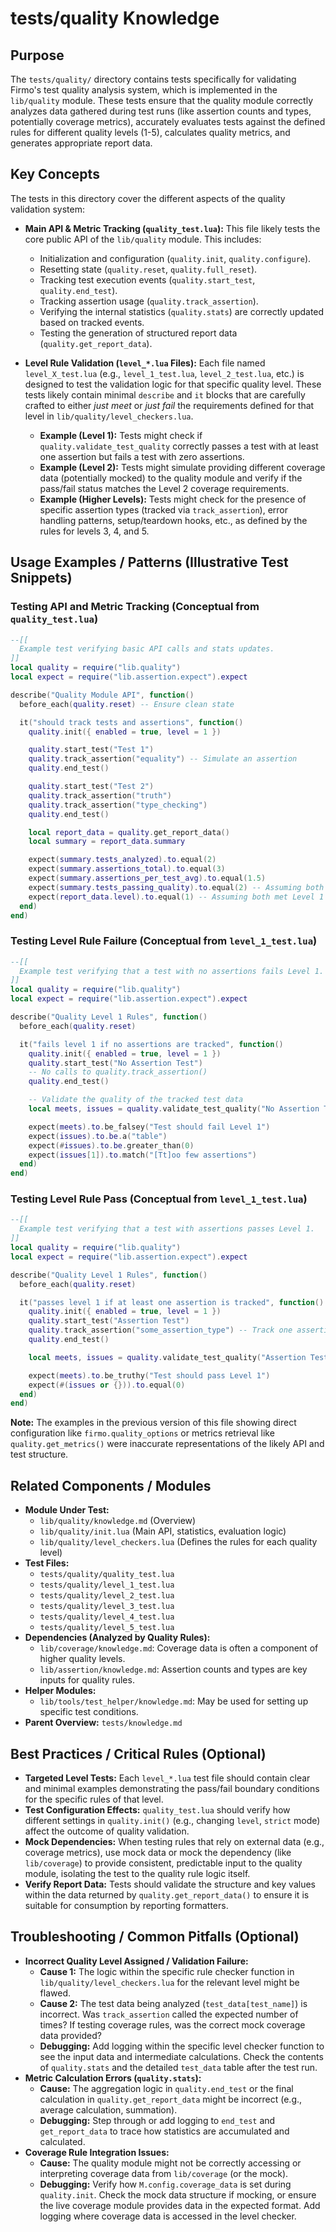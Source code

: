 # tests/quality Knowledge

## Purpose

The `tests/quality/` directory contains tests specifically for validating Firmo's test quality analysis system, which is implemented in the `lib/quality` module. These tests ensure that the quality module correctly analyzes data gathered during test runs (like assertion counts and types, potentially coverage metrics), accurately evaluates tests against the defined rules for different quality levels (1-5), calculates quality metrics, and generates appropriate report data.

## Key Concepts

The tests in this directory cover the different aspects of the quality validation system:

- **Main API & Metric Tracking (`quality_test.lua`):** This file likely tests the core public API of the `lib/quality` module. This includes:
    - Initialization and configuration (`quality.init`, `quality.configure`).
    - Resetting state (`quality.reset`, `quality.full_reset`).
    - Tracking test execution events (`quality.start_test`, `quality.end_test`).
    - Tracking assertion usage (`quality.track_assertion`).
    - Verifying the internal statistics (`quality.stats`) are correctly updated based on tracked events.
    - Testing the generation of structured report data (`quality.get_report_data`).

- **Level Rule Validation (`level_*.lua` Files):** Each file named `level_X_test.lua` (e.g., `level_1_test.lua`, `level_2_test.lua`, etc.) is designed to test the validation logic for that specific quality level. These tests likely contain minimal `describe` and `it` blocks that are carefully crafted to either *just meet* or *just fail* the requirements defined for that level in `lib/quality/level_checkers.lua`.
    - **Example (Level 1):** Tests might check if `quality.validate_test_quality` correctly passes a test with at least one assertion but fails a test with zero assertions.
    - **Example (Level 2):** Tests might simulate providing different coverage data (potentially mocked) to the quality module and verify if the pass/fail status matches the Level 2 coverage requirements.
    - **Example (Higher Levels):** Tests might check for the presence of specific assertion types (tracked via `track_assertion`), error handling patterns, setup/teardown hooks, etc., as defined by the rules for levels 3, 4, and 5.

## Usage Examples / Patterns (Illustrative Test Snippets)

### Testing API and Metric Tracking (Conceptual from `quality_test.lua`)

```lua
--[[
  Example test verifying basic API calls and stats updates.
]]
local quality = require("lib.quality")
local expect = require("lib.assertion.expect").expect

describe("Quality Module API", function()
  before_each(quality.reset) -- Ensure clean state

  it("should track tests and assertions", function()
    quality.init({ enabled = true, level = 1 })

    quality.start_test("Test 1")
    quality.track_assertion("equality") -- Simulate an assertion
    quality.end_test()

    quality.start_test("Test 2")
    quality.track_assertion("truth")
    quality.track_assertion("type_checking")
    quality.end_test()

    local report_data = quality.get_report_data()
    local summary = report_data.summary

    expect(summary.tests_analyzed).to.equal(2)
    expect(summary.assertions_total).to.equal(3)
    expect(summary.assertions_per_test_avg).to.equal(1.5)
    expect(summary.tests_passing_quality).to.equal(2) -- Assuming both meet Level 1
    expect(report_data.level).to.equal(1) -- Assuming both met Level 1
  end)
end)
```

### Testing Level Rule Failure (Conceptual from `level_1_test.lua`)

```lua
--[[
  Example test verifying that a test with no assertions fails Level 1.
]]
local quality = require("lib.quality")
local expect = require("lib.assertion.expect").expect

describe("Quality Level 1 Rules", function()
  before_each(quality.reset)

  it("fails level 1 if no assertions are tracked", function()
    quality.init({ enabled = true, level = 1 })
    quality.start_test("No Assertion Test")
    -- No calls to quality.track_assertion()
    quality.end_test()

    -- Validate the quality of the tracked test data
    local meets, issues = quality.validate_test_quality("No Assertion Test", { level = 1 })

    expect(meets).to.be_falsey("Test should fail Level 1")
    expect(issues).to.be.a("table")
    expect(#issues).to.be.greater_than(0)
    expect(issues[1]).to.match("[Tt]oo few assertions")
  end)
end)
```

### Testing Level Rule Pass (Conceptual from `level_1_test.lua`)

```lua
--[[
  Example test verifying that a test with assertions passes Level 1.
]]
local quality = require("lib.quality")
local expect = require("lib.assertion.expect").expect

describe("Quality Level 1 Rules", function()
  before_each(quality.reset)

  it("passes level 1 if at least one assertion is tracked", function()
    quality.init({ enabled = true, level = 1 })
    quality.start_test("Assertion Test")
    quality.track_assertion("some_assertion_type") -- Track one assertion
    quality.end_test()

    local meets, issues = quality.validate_test_quality("Assertion Test", { level = 1 })

    expect(meets).to.be_truthy("Test should pass Level 1")
    expect(#(issues or {})).to.equal(0)
  end)
end)
```

**Note:** The examples in the previous version of this file showing direct configuration like `firmo.quality_options` or metrics retrieval like `quality.get_metrics()` were inaccurate representations of the likely API and test structure.

## Related Components / Modules

- **Module Under Test:**
    - `lib/quality/knowledge.md` (Overview)
    - `lib/quality/init.lua` (Main API, statistics, evaluation logic)
    - `lib/quality/level_checkers.lua` (Defines the rules for each quality level)
- **Test Files:**
    - `tests/quality/quality_test.lua`
    - `tests/quality/level_1_test.lua`
    - `tests/quality/level_2_test.lua`
    - `tests/quality/level_3_test.lua`
    - `tests/quality/level_4_test.lua`
    - `tests/quality/level_5_test.lua`
- **Dependencies (Analyzed by Quality Rules):**
    - `lib/coverage/knowledge.md`: Coverage data is often a component of higher quality levels.
    - `lib/assertion/knowledge.md`: Assertion counts and types are key inputs for quality rules.
- **Helper Modules:**
    - `lib/tools/test_helper/knowledge.md`: May be used for setting up specific test conditions.
- **Parent Overview:** `tests/knowledge.md`

## Best Practices / Critical Rules (Optional)

- **Targeted Level Tests:** Each `level_*.lua` test file should contain clear and minimal examples demonstrating the pass/fail boundary conditions for the specific rules of that level.
- **Test Configuration Effects:** `quality_test.lua` should verify how different settings in `quality.init()` (e.g., changing `level`, `strict` mode) affect the outcome of quality validation.
- **Mock Dependencies:** When testing rules that rely on external data (e.g., coverage metrics), use mock data or mock the dependency (like `lib/coverage`) to provide consistent, predictable input to the quality module, isolating the test to the quality rule logic itself.
- **Verify Report Data:** Tests should validate the structure and key values within the data returned by `quality.get_report_data()` to ensure it is suitable for consumption by reporting formatters.

## Troubleshooting / Common Pitfalls (Optional)

- **Incorrect Quality Level Assigned / Validation Failure:**
    - **Cause 1:** The logic within the specific rule checker function in `lib/quality/level_checkers.lua` for the relevant level might be flawed.
    - **Cause 2:** The test data being analyzed (`test_data[test_name]`) is incorrect. Was `track_assertion` called the expected number of times? If testing coverage rules, was the correct mock coverage data provided?
    - **Debugging:** Add logging within the specific level checker function to see the input data and intermediate calculations. Check the contents of `quality.stats` and the detailed `test_data` table after the test run.
- **Metric Calculation Errors (`quality.stats`):**
    - **Cause:** The aggregation logic in `quality.end_test` or the final calculation in `quality.get_report_data` might be incorrect (e.g., average calculation, summation).
    - **Debugging:** Step through or add logging to `end_test` and `get_report_data` to trace how statistics are accumulated and calculated.
- **Coverage Rule Integration Issues:**
    - **Cause:** The quality module might not be correctly accessing or interpreting coverage data from `lib/coverage` (or the mock).
    - **Debugging:** Verify how `M.config.coverage_data` is set during `quality.init`. Check the mock data structure if mocking, or ensure the live coverage module provides data in the expected format. Add logging where coverage data is accessed in the level checker.
